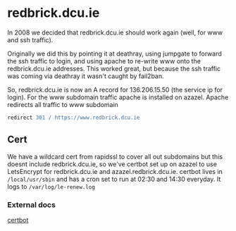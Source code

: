 # redbrick.dcu.ie

In 2008 we decided that redbrick.dcu.ie should work again (well, for www and ssh traffic).

Originally we did this by pointing it at deathray, using jumpgate to forward the ssh traffic to
login, and using apache to re-write www onto the redbrick.dcu.ie addresses. This worked great, but
because the ssh traffic was coming via deathray it wasn't caught by fail2ban.

So, redbrick.dcu.ie is now an A record for 136.206.15.50 (the service ip for login).
For the www subdomain traffic apache is installed on azazel. Apache redirects all traffic to www
subdomain

``` apache
redirect 301 / https://www.redbrick.dcu.ie
```

## Cert

We have a wildcard cert from rapidssl to cover all out subdomains but this doesnt include
redbrick.dcu.ie, so we've certbot set up on azazel to use LetsEncrypt for redbrick.dcu.ie and
azazel.redbrick.dcu.ie.
certbot lives in `/local/usr/sbin` and has a cron set to run at 02:30 and 14:30 everyday. It logs to
`/var/log/le-renew.log`

### External docs

[certbot](https://certbot.eff.org/#ubuntutrusty-apache)
